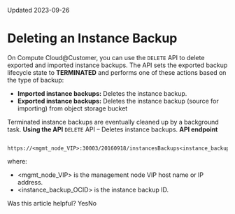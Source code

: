 Updated 2023-09-26
# Deleting an Instance Backup
On Compute Cloud@Customer, you can use the `DELETE` API to delete exported and imported instance backups. 
The API sets the exported backup lifecycle state to ****TERMINATED**** and performs one of these actions based on the type of backup:
  * **Imported instance backups:** Deletes the instance backup.
  * **Exported instance backups:** Deletes the instance backup (source for importing) from object storage bucket


Terminated instance backups are eventually cleaned up by a background task.
**Using the API**
`DELETE` API – Deletes instance backups.
**API endpoint**
```

https://<mgmt_node_VIP>:30003/20160918/instancesBackups<instance_backup_OCID>
```

where: 
  * <mgmt_node_VIP> is the management node VIP host name or IP address.
  * <instance_backup_OCID> is the instance backup ID.


Was this article helpful?
YesNo

